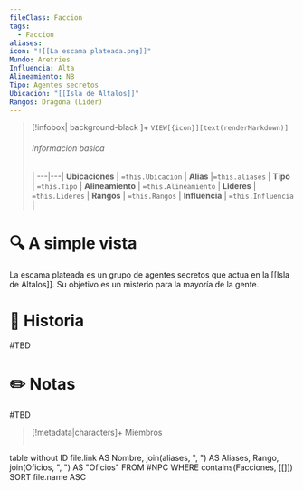 ```yaml
---
fileClass: Faccion
tags:
  - Faccion
aliases: 
icon: "![[La escama plateada.png]]"
Mundo: Aretries
Influencia: Alta
Alineamiento: NB
Tipo: Agentes secretos
Ubicacion: "[[Isla de Altalos]]"
Rangos: Dragona (Lider)
---
```



> [!infobox| background-black ]+
`VIEW[{icon}][text(renderMarkdown)]`
> ###### Información basica
>  |
> ---|---|
>  **Ubicaciones** | `=this.Ubicacion` |
> **Alias** |`=this.aliases` |
> **Tipo** | `=this.Tipo` |
> **Alineamiento** | `=this.Alineamiento` |
> **Lideres** | `=this.Lideres` |
> **Rangos** | ``=this.Rangos`` |
> **Influencia** | `=this.Influencia` |




# 🔍 A simple vista
La escama plateada es un grupo de agentes secretos que actua en la [[Isla de Altalos]]. Su objetivo es un misterio para la mayoría de la gente.
# 📜 Historia

#TBD

# ✏️ Notas

#TBD

> [!metadata|characters]+ Miembros
> ```dataview
table without ID file.link AS Nombre, join(aliases, ", ") AS Aliases, Rango, join(Oficios, ", ") AS "Oficios"
FROM #NPC
WHERE  contains(Facciones, [[]])
SORT file.name ASC
